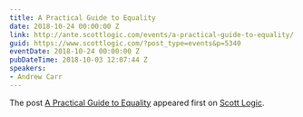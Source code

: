 ```yaml
---
title: A Practical Guide to Equality
date: 2018-10-24 00:00:00 Z
link: http://ante.scottlogic.com/events/a-practical-guide-to-equality/
guid: https://www.scottlogic.com/?post_type=events&p=5340
eventDate: 2018-10-24 00:00:00 Z
pubDateTime: 2018-10-03 12:07:44 Z
speakers:
- Andrew Carr
---
```


<p>The post <a rel="nofollow" href="http://ante.scottlogic.com/events/a-practical-guide-to-equality/">A Practical Guide to Equality</a> appeared first on <a rel="nofollow" href="http://ante.scottlogic.com">Scott Logic</a>.</p>